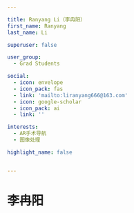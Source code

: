 ```yaml
---

title: Ranyang Li（李冉阳）
first_name: Ranyang
last_name: Li

superuser: false

user_group: 
  - Grad Students

social: 
  - icon: envelope
  - icon_pack: fas
  - link: 'mailto:liranyang666@163.com'
  - icon: google-scholar
  - icon_pack: ai
  - link: ''

interests:
  - AR手术导航
  - 图像处理

highlight_name: false


---
```


# 李冉阳

